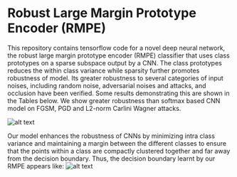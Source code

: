 # Robust Large Margin Prototype Encoder (RMPE)

This repository contains tensorflow code for a novel deep neural network, the robust large margin prototype encoder (RMPE) classifier that uses class prototypes on a sparse subspace output by a CNN. The class prototypes reduces the within class variance while sparsity further promotes robustness of model. Its greater robustness to several categories of input noises, including random noise, adversarial noises and attacks, and occlusion have been verified. Some results demonstrating this are shown in the Tables below. We show greater robustness than softmax based CNN model on FGSM, PGD and L2-norm Carlini Wagner attacks.

![alt text](https://i.imgur.com/1Q2wPsh.png)

Our model enhances the robustness of CNNs by minimizing intra class variance and maintaining a margin between the different classes to ensure that the points within a class are compactly clustered together and far away from the decision boundary. Thus, the decision boundary learnt by our RMPE appears like:
![alt text](https://ibb.co/wCnVSn1.png)


